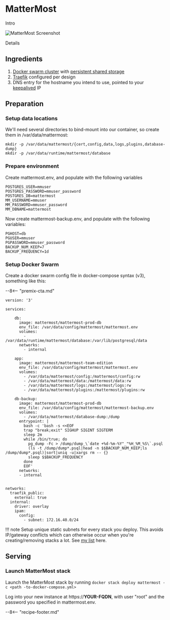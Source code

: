 # MatterMost

Intro

![MatterMost Screenshot](../images/mattermost.png)

Details

## Ingredients

1. [Docker swarm cluster](/ha-docker-swarm/design/) with [persistent shared storage](/ha-docker-swarm/shared-storage-ceph.md)
2. [Traefik](/ha-docker-swarm/traefik) configured per design
3. DNS entry for the hostname you intend to use, pointed to your [keepalived](/ha-docker-swarm/keepalived/) IP

## Preparation

### Setup data locations

We'll need several directories to bind-mount into our container, so create them in /var/data/mattermost:

```
mkdir -p /var/data/mattermost/{cert,config,data,logs,plugins,database-dump}
mkdir -p /var/data/runtime/mattermost/database
```

### Prepare environment

Create mattermost.env, and populate with the following variables
```
POSTGRES_USER=mmuser
POSTGRES_PASSWORD=mmuser_password
POSTGRES_DB=mattermost
MM_USERNAME=mmuser
MM_PASSWORD=mmuser_password
MM_DBNAME=mattermost
```

Now create mattermost-backup.env, and populate with the following variables:
```
PGHOST=db
PGUSER=mmuser
PGPASSWORD=mmuser_password
BACKUP_NUM_KEEP=7
BACKUP_FREQUENCY=1d
```

### Setup Docker Swarm

Create a docker swarm config file in docker-compose syntax (v3), something like this:

--8<-- "premix-cta.md"

```
version: '3'

services:

    db:
      image: mattermost/mattermost-prod-db
      env_file: /var/data/config/mattermost/mattermost.env
      volumes:
        - /var/data/runtime/mattermost/database:/var/lib/postgresql/data
      networks:
        - internal

    app:
      image: mattermost/mattermost-team-edition
      env_file: /var/data/config/mattermost/mattermost.env      
      volumes:
        - /var/data/mattermost/config:/mattermost/config:rw
        - /var/data/mattermost/data:/mattermost/data:rw
        - /var/data/mattermost/logs:/mattermost/logs:rw
        - /var/data/mattermost/plugins:/mattermost/plugins:rw

    db-backup:
      image: mattermost/mattermost-prod-db
      env_file: /var/data/config/mattermost/mattermost-backup.env
      volumes:
        - /var/data/mattermost/database-dump:/dump
      entrypoint: |
        bash -c 'bash -s <<EOF
        trap "break;exit" SIGHUP SIGINT SIGTERM
        sleep 2m
        while /bin/true; do
          pg_dump -Fc > /dump/dump_\`date +%d-%m-%Y"_"%H_%M_%S\`.psql
          (ls -t /dump/dump*.psql|head -n $$BACKUP_NUM_KEEP;ls /dump/dump*.psql)|sort|uniq -u|xargs rm -- {}
          sleep $$BACKUP_FREQUENCY
        done
        EOF'
      networks:
      - internal


networks:
  traefik_public:
    external: true
  internal:
    driver: overlay
    ipam:
      config:
        - subnet: 172.16.40.0/24
```

!!! note
    Setup unique static subnets for every stack you deploy. This avoids IP/gateway conflicts which can otherwise occur when you're creating/removing stacks a lot. See [my list](/reference/networks/) here.



## Serving

### Launch MatterMost stack

Launch the MatterMost stack by running ```docker stack deploy mattermost -c <path -to-docker-compose.yml>```

Log into your new instance at https://**YOUR-FQDN**, with user "root" and the password you specified in mattermost.env.

--8<-- "recipe-footer.md"